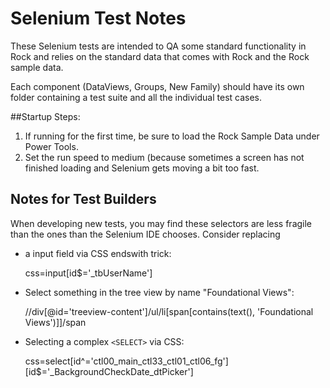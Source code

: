 Selenium Test Notes
===================
These Selenium tests are intended to QA some standard functionality in Rock and
relies on the standard data that comes with Rock and the Rock sample data.

Each component (DataViews, Groups, New Family) should have its own folder
containing a test suite and all the individual test cases.


##Startup Steps:

 1. If running for the first time, be sure to load the Rock Sample Data under Power Tools.
 2. Set the run speed to medium (because sometimes a screen has not finished loading and Selenium gets moving a bit too fast.

## Notes for Test Builders
When developing new tests, you may find these selectors
are less fragile than the ones than the Selenium IDE chooses.  Consider replacing 

 * a input field via CSS endswith trick:

    css=input[id$='_tbUserName']
    
 * Select something in the tree view by name "Foundational Views":
    

	//div[@id='treeview-content']/ul/li[span[contains(text(), 'Foundational Views')]]/span

    
 * Selecting a complex `<SELECT>` via CSS:
    
	css=select[id^='ctl00_main_ctl33_ctl01_ctl06_fg'][id$='_BackgroundCheckDate_dtPicker']
